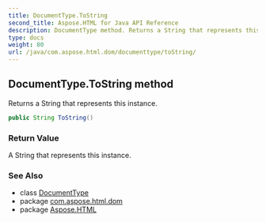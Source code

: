 ```yaml
---
title: DocumentType.ToString
second_title: Aspose.HTML for Java API Reference
description: DocumentType method. Returns a String that represents this instance
type: docs
weight: 80
url: /java/com.aspose.html.dom/documenttype/toString/
---
```

## DocumentType.ToString method

Returns a String that represents this instance.

```java
public String ToString()
```

### Return Value

A String that represents this instance.

### See Also

* class [DocumentType](../)
* package [com.aspose.html.dom](../../documenttype/)
* package [Aspose.HTML](../../../)
